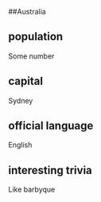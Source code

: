 ##Australia
## population
Some number

## capital

Sydney 
 
## official language

English

## interesting trivia

Like barbyque

